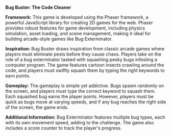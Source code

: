 **Bug Buster: The Code Cleaner**

**Framework:** This game is developed using the Phaser framework, a powerful JavaScript library for creating 2D games for the web. Phaser provides robust features for game development, including physics simulation, asset loading, and scene management, making it ideal for building arcade-style games like Bug Exterminator.

**Inspiration:** Bug Buster draws inspiration from classic arcade games where players must eliminate pests before they cause chaos. Players take on the role of a bug exterminator tasked with squashing pesky bugs infesting a computer program. The game features cartoon insects crawling around the code, and players must swiftly squash them by typing the right keywords to earn points.

**Gameplay:** The gameplay is simple yet addictive. Bugs spawn randomly on the screen, and players must type the correct keyword to squash them. Each squashed bug earns the player points. However, players must be quick as bugs move at varying speeds, and if any bug reaches the right side of the screen, the game ends.

**Additional Information:** Bug Exterminator features multiple bug types, each with its own movement speed, adding to the challenge. The game also includes a score counter to track the player's progress.
